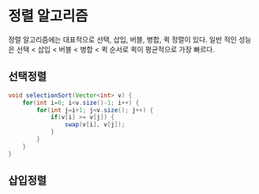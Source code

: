 # 정렬 알고리즘

정렬 알고리즘에는 대표적으로 선택, 삽입, 버블, 병합, 퀵 정렬이 있다. 일반 적인 성능은 선택 < 삽입 < 버블 < 병합 < 퀵 순서로 퀵이 평균적으로 가장 빠르다.

## 선택정렬

```java
void selectionSort(Vector<int> v) {
    for(int i=0; i<v.size()-1; i++) {
        for(int j=i+1; j<v.size(); j++) {
            if(v[i] >= v[j]) {
                swap(v[i], v[j]);
            }
        }
    }
}
```

## 삽입정렬

```java

```